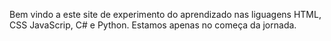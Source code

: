 Bem vindo a este site de experimento do aprendizado nas liguagens HTML, CSS JavaScrip,  C# e Python.
Estamos apenas no começa da jornada.
